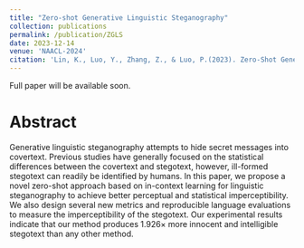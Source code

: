 ```yaml
---
title: "Zero-shot Generative Linguistic Steganography"
collection: publications
permalink: /publication/ZGLS
date: 2023-12-14
venue: 'NAACL-2024'
citation: 'Lin, K., Luo, Y., Zhang, Z., & Luo, P.(2023). Zero-Shot Generative Linguistic Steganography. Submitted to 2024 Annual Conference of the North American Chapter of the Association for Computational Linguistics (NAACL).'
---
```

<!-- Full paper please click [here](). -->
Full paper will be available soon.

# Abstract #
Generative linguistic steganography attempts to hide secret messages into covertext. Previous studies have generally focused on the statistical differences between the covertext and stegotext, however, ill-formed stegotext can readily be identified by humans. In this paper, we propose a novel zero-shot approach based on in-context learning for linguistic steganography to achieve better perceptual and statistical imperceptibility. We also design several new metrics and reproducible language evaluations to measure the imperceptibility of the stegotext. Our experimental results indicate that our method produces $1.926\times$ more innocent and intelligible stegotext than any other method.
